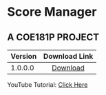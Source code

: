# Score Manager

## A COE181P PROJECT

| Version       | Download Link |
| ------------- |:-------------:|
| 1.0.0.0       | [Download](https://drive.google.com/open?id=1sXKMs3lwvMxQdib19zr8-5hrEculZ-KA) | 


YouTube Tutorial: [Click Here](https://www.youtube.com/playlist?list=PLH5urp8yc4dFXmsBDL1A1-Ot8b96U0eB5) 
